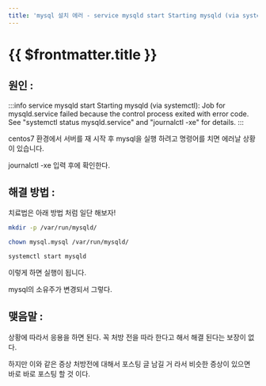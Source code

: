 ```yaml
---
title: 'mysql 설치 에러 - service mysqld start Starting mysqld (via systemctl)'
---
```


# {{ $frontmatter.title }}


## 원인 :

:::info
service mysqld start Starting mysqld (via systemctl): Job for mysqld.service failed because the control process exited with error code. See "systemctl status mysqld.service" and "journalctl -xe" for details.
:::

centos7 환경에서 서버를 재 시작 후 mysql을 실행 하려고 명령어를 치면 에러날 상황이 있습니다.



journalctl -xe 입력 후에 확인한다.




## 해결 방법  :

치료법은 아래 방법 처럼 일단 해보자!

```bash
mkdir -p /var/run/mysqld/

chown mysql.mysql /var/run/mysqld/

systemctl start mysqld
```

이렇게 하면 실행이 됩니다.



mysql의 소유주가 변경되서 그렇다.





## 맺음말 :

상황에 따라서 응용을 하면 된다. 꼭 처방 전을 따라 한다고 해서 해결 된다는 보장이 없다.

하지만 이와 같은 증상 처방전에 대해서 포스팅 글 남길 거 라서 비슷한 증상이 있으면 바로 바로 포스팅 할 것 이다.
